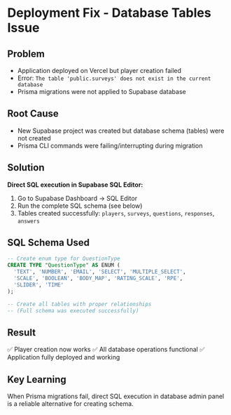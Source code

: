 # Deployment Fix - Database Tables Issue

## Problem
- Application deployed on Vercel but player creation failed
- Error: `The table 'public.surveys' does not exist in the current database`
- Prisma migrations were not applied to Supabase database

## Root Cause
- New Supabase project was created but database schema (tables) were not created
- Prisma CLI commands were failing/interrupting during migration

## Solution
**Direct SQL execution in Supabase SQL Editor:**

1. Go to Supabase Dashboard → SQL Editor
2. Run the complete SQL schema (see below)
3. Tables created successfully: `players`, `surveys`, `questions`, `responses`, `answers`

## SQL Schema Used
```sql
-- Create enum type for QuestionType
CREATE TYPE "QuestionType" AS ENUM (
  'TEXT', 'NUMBER', 'EMAIL', 'SELECT', 'MULTIPLE_SELECT',
  'SCALE', 'BOOLEAN', 'BODY_MAP', 'RATING_SCALE', 'RPE',
  'SLIDER', 'TIME'
);

-- Create all tables with proper relationships
-- (Full schema was executed successfully)
```

## Result
✅ Player creation now works
✅ All database operations functional
✅ Application fully deployed and working

## Key Learning
When Prisma migrations fail, direct SQL execution in database admin panel is a reliable alternative for creating schema.
